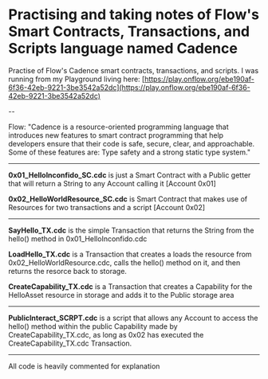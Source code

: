 # Practising and taking notes of Flow's Smart Contracts, Transactions, and Scripts language named Cadence
Practise of Flow's Cadence smart contracts, transactions, and scripts. I was running from my Playground living here: [https://play.onflow.org/ebe190af-6f36-42eb-9221-3be3542a52dc](https://play.onflow.org/ebe190af-6f36-42eb-9221-3be3542a52dc)

--

Flow: "Cadence is a resource-oriented programming language that introduces new features to smart contract programming that help developers ensure that their code is safe, secure, clear, and approachable. Some of these features are: Type safety and a strong static type system."

---

**0x01_HelloInconfido_SC.cdc** is just a Smart Contract with a Public getter that will return a String to any Account calling it [Account 0x01]

**0x02_HelloWorldResource_SC.cdc** is Smart Contract that makes use of Resources for two transactions and a script [Account 0x02]

---

**SayHello_TX.cdc** is the simple Transaction that returns the String from the hello() method in 0x01_HelloInconfido.cdc

**LoadHello_TX.cdc** is a Transaction that creates a loads the resource from 0x02_HelloWorldResource.cdc, calls the hello() method on it, and then returns the resorce back to storage.

**CreateCapability_TX.cdc** is a Transaction that creates a Capability for the HelloAsset resource in storage and adds it to the Public storage area

---

**PublicInteract_SCRPT.cdc** is a script that allows any Account to access the hello() method within the public Capability made by CreateCapability_TX.cdc, as long as 0x02 has executed the CreateCapability_TX.cdc Transaction.

---

All code is heavily commented for explanation
